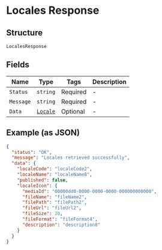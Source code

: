 
# Locales Response

## Structure

`LocalesResponse`

## Fields

| Name | Type | Tags | Description |
|  --- | --- | --- | --- |
| `Status` | `string` | Required | - |
| `Message` | `string` | Required | - |
| `Data` | [`Locale`](../../doc/models/locale.md) | Optional | - |

## Example (as JSON)

```json
{
  "status": "OK",
  "message": "Locales retrieved successfully",
  "data": {
    "localeCode": "localeCode2",
    "localeName": "localeName8",
    "published": false,
    "localeIcon": {
      "mediaId": "00000dd0-0000-0000-0000-000000000000",
      "fileName": "fileName2",
      "filePath": "filePath2",
      "fileUrl": "fileUrl2",
      "fileSize": 20,
      "fileFormat": "fileFormat4",
      "description": "description8"
    }
  }
}
```

